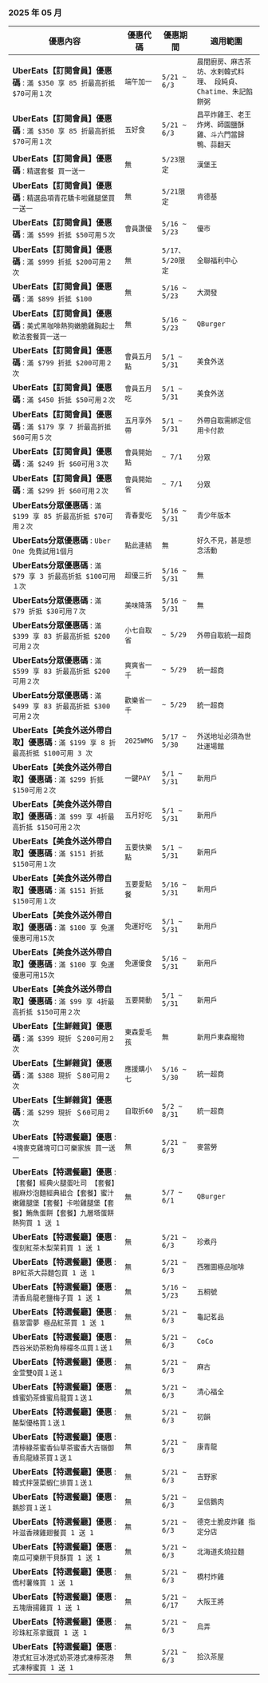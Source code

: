 
###  2025 年 05 月
| 優惠內容 | 優惠代碼 | 優惠期間 | 適用範圍 |
| --- | --- | --- | --- |
|**UberEats【訂閱會員】優惠碼** : ```滿 $350 享 85 折最高折抵 $70可用１次```|```端午加一```|```5/21 ~ 6/3```|```晨間廚房、麻古茶坊、水剌韓式料理、 段純貞、Chatime、朱記餡餅粥```|
|**UberEats【訂閱會員】優惠碼** : ```滿 $350 享 85 折最高折抵 $70可用１次```|```五好食```|```5/21 ~ 6/3```|```昌平炸雞王、老王炸烤、師園鹽酥雞、斗六門當歸鴨、蒜翻天```|
|**UberEats【訂閱會員】優惠碼** : ```精選套餐 買一送一```|```無```|```5/23限定```|```漢堡王```|
|**UberEats【訂閱會員】優惠碼** : ```精選品項青花驕卡啦雞腿堡買一送一```|```無```|```5/21限定```|```肯德基```|
|**UberEats【訂閱會員】優惠碼** : ```滿 $599 折抵 $50可用５次```|```會員讚優```|```5/16 ~ 5/23```|```優市```|
|**UberEats【訂閱會員】優惠碼** : ```滿 $999 折抵 $200可用２次```|```無```|```5/17、5/20限定```|```全聯福利中心```|
|**UberEats【訂閱會員】優惠碼** : ```滿 $899 折抵 $100```|```無```|```5/16 ~ 5/23```|```大潤發```|
|**UberEats【訂閱會員】優惠碼** : ```美式黑咖啡熱狗嫩脆雞胸起士軟法套餐買一送一```|```無```|```5/16 ~ 5/23```|```QBurger```|
|**UberEats【訂閱會員】優惠碼** : ```滿 $799 折抵 $200可用２次```|```會員五月點```|```5/1 ~ 5/31```|```美食外送```|
|**UberEats【訂閱會員】優惠碼** : ```滿 $450 折抵 $50可用２次```|```會員五月吃```|```5/1 ~ 5/31```|```美食外送```|
|**UberEats【訂閱會員】優惠碼** : ```滿 $179 享 7 折最高折抵 $60可用５次```|```五月享外帶```|```5/1 ~ 5/31```|```外帶自取需綁定信用卡付款```|
|**UberEats【訂閱會員】優惠碼** : ```滿 $249 折 $60可用３次```|```會員開始點```|```~ 7/1```|```分眾```|
|**UberEats【訂閱會員】優惠碼** : ```滿 $299 折 $60可用２次```|```會員開始省```|```~ 7/1```|```分眾```|
|**UberEats分眾優惠碼** : ```滿 $199 享 85 折最高折抵 $70可用２次```|```青春愛吃```|```5/16 ~ 5/31```|```青少年版本```|
|**UberEats分眾優惠碼** : ```Uber One 免費試用1個月```|```點此連結```|```無```|```好久不見，甚是想念活動```|
|**UberEats分眾優惠碼** : ```滿 $79 享 3 折最高折抵 $100可用１次```|```超優三折```|```5/16 ~ 5/31```|```無```|
|**UberEats分眾優惠碼** : ```滿 $79 折抵 $30可用７次```|```美味降落```|```5/16 ~ 5/31```|```無```|
|**UberEats分眾優惠碼** : ```滿 $399 享 83 折最高折抵 $200可用２次```|```小七自取省```|```~ 5/29```|```外帶自取統一超商```|
|**UberEats分眾優惠碼** : ```滿 $599 享 83 折最高折抵 $200可用２次```|```爽爽省一千```|```~ 5/29```|```統一超商```|
|**UberEats分眾優惠碼** : ```滿 $499 享 83 折最高折抵 $300可用２次```|```歡樂省一千```|```~ 5/29```|```統一超商```|
|**UberEats【美食外送外帶自取】優惠碼** : ```滿 $199 享 8 折最高折抵 $100可用 3 次```|```2025WMG```|```5/17 ~ 5/30```|```外送地址必須為世壯運場館```|
|**UberEats【美食外送外帶自取】優惠碼** : ```滿 $299 折抵 $150可用２次```|```一鍵PAY```|```5/1 ~ 5/31```|```新用戶```|
|**UberEats【美食外送外帶自取】優惠碼** : ```滿 $99 享 4折最高折抵 $150可用２次```|```五月好吃```|```5/1 ~ 5/31```|```新用戶```|
|**UberEats【美食外送外帶自取】優惠碼** : ```滿 $151 折抵 $150可用１次```|```五要快樂點```|```5/1 ~ 5/31```|```新用戶```|
|**UberEats【美食外送外帶自取】優惠碼** : ```滿 $151 折抵 $150可用１次```|```五要愛點餐```|```5/16 ~ 5/31```|```新用戶```|
|**UberEats【美食外送外帶自取】優惠碼** : ```滿 $100 享 免運優惠可用15次```|```免運好吃```|```5/1 ~ 5/31```|```新用戶```|
|**UberEats【美食外送外帶自取】優惠碼** : ```滿 $100 享 免運優惠可用15次```|```免運優食```|```5/16 ~ 5/31```|```新用戶```|
|**UberEats【美食外送外帶自取】優惠碼** : ```滿 $99 享 4折最高折抵 $150可用２次```|```五要開動```|```5/1 ~ 5/31```|```新用戶```|
|**UberEats【生鮮雜貨】優惠碼** : ```滿 $399 現折 ＄200可用２次```|```東森愛毛孩```|```無```|```新用戶東森寵物```|
|**UberEats【生鮮雜貨】優惠碼** : ```滿 $388 現折 ＄80可用２次```|```應援購小七```|```5/16 ~ 5/30```|```統一超商```|
|**UberEats【生鮮雜貨】優惠碼** : ```滿 $299 現折 ＄60可用２次```|```自取折60```|```5/2 ~ 8/31```|```統一超商```|
|**UberEats【特選餐廳】優惠** : ```4塊麥克雞塊可口可樂家族 買一送一```|```無```|```5/21 ~ 6/3```|```麥當勞```|
|**UberEats【特選餐廳】優惠** : ```【套餐】經典火腿蛋吐司 【套餐】椒麻炒泡麵經典組合【套餐】蜜汁嫩雞腿堡【套餐】卡啦雞腿堡【套餐】鮪魚蛋餅【套餐】九層塔蛋餅熱狗買 1 送 1```|```無```|```5/7 ~ 6/1```|```QBurger```|
|**UberEats【特選餐廳】優惠** : ```復刻紅茶木梨茉莉買 1 送 1```|```無```|```5/21 ~ 6/3```|```珍煮丹```|
|**UberEats【特選餐廳】優惠** : ```BP紅茶大蒜麵包買 1 送 1```|```無```|```5/21 ~ 6/3```|```西雅圖極品咖啡```|
|**UberEats【特選餐廳】優惠** : ```清香烏龍老鹽梅子買 1 送 1```|```無```|```5/16 ~ 5/23```|```五桐號```|
|**UberEats【特選餐廳】優惠** : ```翡翠雷夢 極品紅茶買 1 送 1```|```無```|```5/21 ~ 6/3```|```龜記茗品```|
|**UberEats【特選餐廳】優惠** : ```西谷米奶茶粉角檸檬冬瓜買１送１```|```無```|```5/21 ~ 6/3```|```CoCo```|
|**UberEats【特選餐廳】優惠** : ```金萱雙Q買１送１```|```無```|```5/21 ~ 6/3```|```麻古```|
|**UberEats【特選餐廳】優惠** : ```蜂蜜奶茶蜂蜜烏龍買１送１```|```無```|```5/21 ~ 6/3```|```清心福全```|
|**UberEats【特選餐廳】優惠** : ```酪梨優格買１送１```|```無```|```5/21 ~ 6/3```|```初韻```|
|**UberEats【特選餐廳】優惠** : ```清檸綠茶蜜香仙草茶蜜香大吉嶺御香烏龍綠茶買１送１```|```無```|```5/21 ~ 6/3```|```康青龍```|
|**UberEats【特選餐廳】優惠** : ```韓式拌菠菜蝦仁排買１送１```|```無```|```5/21 ~ 6/3```|```吉野家```|
|**UberEats【特選餐廳】優惠** : ```鵝胗買１送１```|```無```|```5/21 ~ 6/3```|```呈信鵝肉```|
|**UberEats【特選餐廳】優惠** : ```咔滋香辣雞翅餐買 1 送 1```|```無```|```5/21 ~ 6/3```|```德克士脆皮炸雞 指定分店```|
|**UberEats【特選餐廳】優惠** : ```南瓜可樂餅干貝酥買 1 送 1```|```無```|```5/21 ~ 6/3```|```北海道炙燒拉麵```|
|**UberEats【特選餐廳】優惠** : ```僑村薯條買 1 送 1```|```無```|```5/21 ~ 6/3```|```橋村炸雞```|
|**UberEats【特選餐廳】優惠** : ```五塊唐揚雞買 1 送 1```|```無```|```5/21 ~ 6/17```|```大阪王將```|
|**UberEats【特選餐廳】優惠** : ```珍珠紅茶拿鐵買 1 送 1```|```無```|```5/21 ~ 6/3```|```烏弄```|
|**UberEats【特選餐廳】優惠** : ```港式紅豆冰港式奶茶港式凍檸茶港式凍檸蜜買 1 送 1```|```無```|```5/21 ~ 6/3```|```拾汣茶屋```|
